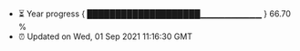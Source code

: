 - ⏳ Year progress { ████████████████████▁▁▁▁▁▁▁▁▁▁ } 66.70 %
- ⏰ Updated on Wed, 01 Sep 2021 11:16:30 GMT

